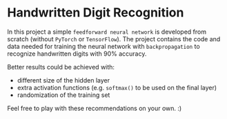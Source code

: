 # Handwritten Digit Recognition
In this project a simple `feedforward neural network` is developed from scratch (without `PyTorch` or `TensorFlow`). The project contains the code and data needed for training the neural network with `backpropagation` to recognize handwritten digits with 90% accuracy.

Better results could be achieved with:
 - different size of the hidden layer
 - extra activation functions (e.g. `softmax()` to be used on the final layer)
 - randomization of the training set

Feel free to play with these recommendations on your own. :)
